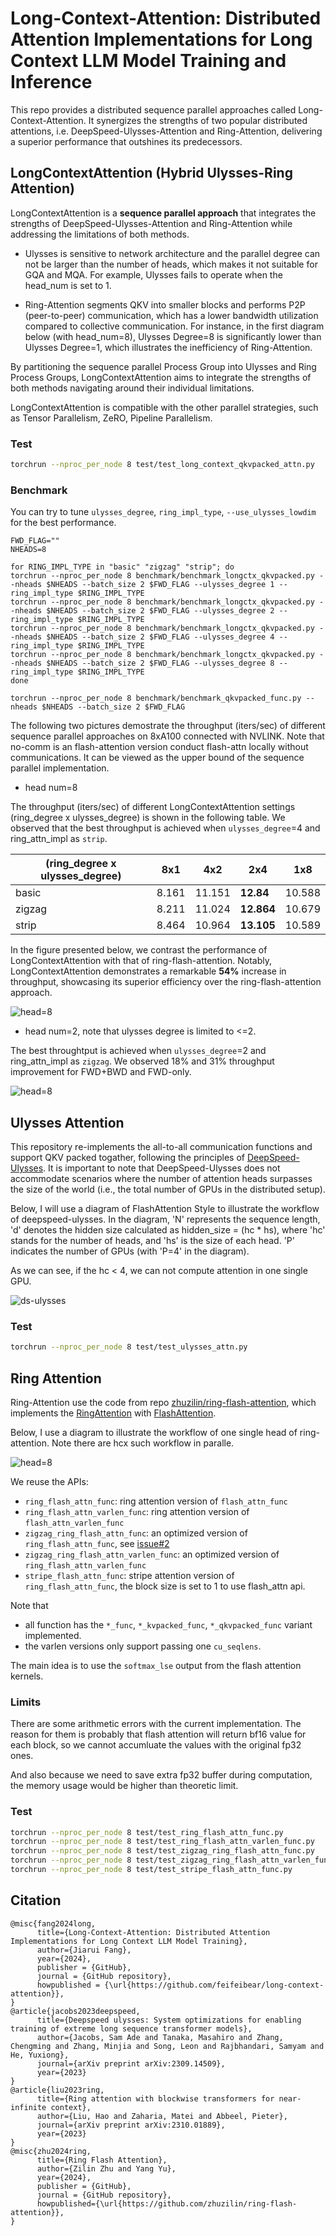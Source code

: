# Long-Context-Attention: Distributed Attention Implementations for Long Context LLM Model Training and Inference
This repo provides a distributed sequence parallel approaches called Long-Context-Attention. It synergizes the strengths of two popular distributed attentions, i.e. DeepSpeed-Ulysses-Attention and Ring-Attention, delivering a superior performance that outshines its predecessors.

## LongContextAttention (Hybrid Ulysses-Ring Attention)

LongContextAttention is a **sequence parallel approach** that integrates the strengths of DeepSpeed-Ulysses-Attention and Ring-Attention while addressing the limitations of both methods.

- Ulysses is sensitive to network architecture and the parallel degree can not be larger than the number of heads, which makes it not suitable for GQA and MQA. For example, Ulysses fails to operate when the head_num is set to 1.

- Ring-Attention segments QKV into smaller blocks and performs P2P (peer-to-peer) communication, which has a lower bandwidth utilization compared to collective communication. For instance, in the first diagram below (with head_num=8), Ulysses Degree=8 is significantly lower than Ulysses Degree=1, which illustrates the inefficiency of Ring-Attention.

By partitioning the sequence parallel Process Group into Ulysses and Ring Process Groups, LongContextAttention aims to integrate the strengths of both methods navigating around their individual limitations.

LongContextAttention is compatible with the other parallel strategies, such as Tensor Parallelism, ZeRO, Pipeline Parallelism.

### Test

```bash
torchrun --nproc_per_node 8 test/test_long_context_qkvpacked_attn.py
```

### Benchmark

You can try to tune `ulysses_degree`, `ring_impl_type`, `--use_ulysses_lowdim` for the best performance.

```
FWD_FLAG=""
NHEADS=8

for RING_IMPL_TYPE in "basic" "zigzag" "strip"; do
torchrun --nproc_per_node 8 benchmark/benchmark_longctx_qkvpacked.py --nheads $NHEADS --batch_size 2 $FWD_FLAG --ulysses_degree 1 --ring_impl_type $RING_IMPL_TYPE
torchrun --nproc_per_node 8 benchmark/benchmark_longctx_qkvpacked.py --nheads $NHEADS --batch_size 2 $FWD_FLAG --ulysses_degree 2 --ring_impl_type $RING_IMPL_TYPE
torchrun --nproc_per_node 8 benchmark/benchmark_longctx_qkvpacked.py --nheads $NHEADS --batch_size 2 $FWD_FLAG --ulysses_degree 4 --ring_impl_type $RING_IMPL_TYPE
torchrun --nproc_per_node 8 benchmark/benchmark_longctx_qkvpacked.py --nheads $NHEADS --batch_size 2 $FWD_FLAG --ulysses_degree 8 --ring_impl_type $RING_IMPL_TYPE
done

torchrun --nproc_per_node 8 benchmark/benchmark_qkvpacked_func.py --nheads $NHEADS --batch_size 2 $FWD_FLAG
```

The following two pictures demostrate the throughput (iters/sec) of different sequence parallel approaches on 8xA100 connected with NVLINK.
Note that no-comm is an flash-attention version conduct flash-attn locally without communications. 
It can be viewed as the upper bound of the sequence parallel implementation.

- head num=8

The throughput (iters/sec) of different LongContextAttention settings (ring_degree x ulysses_degree) is shown in the following table. 
We observed that the best throughput is achieved when `ulysses_degree`=4 and ring_attn_impl as `strip`.

| (ring_degree x ulysses_degree) | 8x1   | 4x2   | 2x4   | 1x8   |
|--------------------------------|-------|-------|-------|-------|
| basic                          | 8.161 | 11.151| **12.84** | 10.588|
| zigzag                         | 8.211 | 11.024| **12.864**| 10.679|
| strip                          | 8.464 | 10.964| **13.105**| 10.589|


In the figure presented below, we contrast the performance of LongContextAttention with that of ring-flash-attention. Notably, LongContextAttention demonstrates a remarkable **54%** increase in throughput, showcasing its superior efficiency over the ring-flash-attention approach.


![head=8](./media/long_ctx_h8.png)

- head num=2, note that ulysses degree is limited to <=2.

The best throughtput is achieved when `ulysses_degree`=2 and ring_attn_impl as `zigzag`. We observed 18% and 31% throughput improvement for FWD+BWD and FWD-only.

![head=8](./media/long_ctx_h2.png)

## Ulysses Attention
This repository re-implements the all-to-all communication functions and support QKV packed togather, following the principles of [DeepSpeed-Ulysses](https://github.com/microsoft/DeepSpeed/blob/master/blogs/deepspeed-ulysses/README.md).
It is important to note that DeepSpeed-Ulysses does not accommodate scenarios where the number of attention heads surpasses the size of the world (i.e., the total number of GPUs in the distributed setup).

Below, I will use a diagram of FlashAttention Style to illustrate the workflow of deepspeed-ulysses. 
In the diagram, 'N' represents the sequence length, 'd' denotes the hidden size calculated as hidden_size = (hc * hs), where 'hc' stands for the number of heads, and 'hs' is the size of each head. 'P' indicates the number of GPUs (with 'P=4' in the diagram).

As we can see, if the hc < 4, we can not compute attention in one single GPU.

![ds-ulysses](./media/ulysses.png)

### Test

```bash
torchrun --nproc_per_node 8 test/test_ulysses_attn.py
```

## Ring Attention


Ring-Attention use the code from repo [zhuzilin/ring-flash-attention](https://github.com/zhuzilin/ring-flash-attention), which implements the [RingAttention](https://github.com/lhao499/RingAttention) with [FlashAttention](https://github.com/Dao-AILab/flash-attention). 


Below, I use a diagram to illustrate the workflow of one single head of ring-attention. Note there are hcx such workflow in paralle.

![head=8](./media/ring.png)

We reuse the APIs:

- `ring_flash_attn_func`: ring attention version of `flash_attn_func`
- `ring_flash_attn_varlen_func`: ring attention version of `flash_attn_varlen_func`
- `zigzag_ring_flash_attn_func`: an optimized version of `ring_flash_attn_func`, see [issue#2](https://github.com/zhuzilin/ring-flash-attention/issues/2)
- `zigzag_ring_flash_attn_varlen_func`: an optimized version of `ring_flash_attn_varlen_func`
- `stripe_flash_attn_func`: stripe attention version of `ring_flash_attn_func`, the block size is set to 1 to use flash_attn api.

Note that

- all function has the `*_func`, `*_kvpacked_func`, `*_qkvpacked_func` variant implemented.
- the varlen versions only support passing one `cu_seqlens`.

The main idea is to use the `softmax_lse` output from the flash attention kernels.

### Limits

There are some arithmetic errors with the current implementation. The reason for them is probably that flash attention will return bf16 value for each block, so we cannot accumluate the values with the original fp32 ones.

And also because we need to save extra fp32 buffer during computation, the memory usage would be higher than theoretic limit.

### Test

```bash
torchrun --nproc_per_node 8 test/test_ring_flash_attn_func.py
torchrun --nproc_per_node 8 test/test_ring_flash_attn_varlen_func.py
torchrun --nproc_per_node 8 test/test_zigzag_ring_flash_attn_func.py
torchrun --nproc_per_node 8 test/test_zigzag_ring_flash_attn_varlen_func.py
torchrun --nproc_per_node 8 test/test_stripe_flash_attn_func.py
```

## Citation
```
@misc{fang2024long,
      title={Long-Context-Attention: Distributed Attention Implementations for Long Context LLM Model Training},
      author={Jiarui Fang},
      year={2024},
      publisher = {GitHub},
      journal = {GitHub repository},
      howpublished = {\url{https://github.com/feifeibear/long-context-attention}},
}
@article{jacobs2023deepspeed,
      title={Deepspeed ulysses: System optimizations for enabling training of extreme long sequence transformer models},
      author={Jacobs, Sam Ade and Tanaka, Masahiro and Zhang, Chengming and Zhang, Minjia and Song, Leon and Rajbhandari, Samyam and He, Yuxiong},
      journal={arXiv preprint arXiv:2309.14509},
      year={2023}
}
@article{liu2023ring,
      title={Ring attention with blockwise transformers for near-infinite context},
      author={Liu, Hao and Zaharia, Matei and Abbeel, Pieter},
      journal={arXiv preprint arXiv:2310.01889},
      year={2023}
}
@misc{zhu2024ring,
      title={Ring Flash Attention},
      author={Zilin Zhu and Yang Yu},
      year={2024},
      publisher = {GitHub},
      journal = {GitHub repository},
      howpublished={\url{https://github.com/zhuzilin/ring-flash-attention}},
}
```
